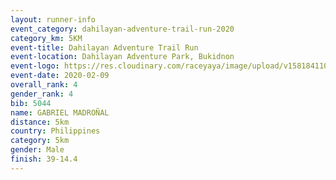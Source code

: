 ```yaml
--- 
layout: runner-info 
event_category: dahilayan-adventure-trail-run-2020 
category_km: 5KM 
event-title: Dahilayan Adventure Trail Run 
event-location: Dahilayan Adventure Park, Bukidnon 
event-logo: https://res.cloudinary.com/raceyaya/image/upload/v1581841107/logo/2020/dahilayan-adventure-park-2020_gve1jp.png 
event-date: 2020-02-09 
overall_rank: 4
gender_rank: 4
bib: 5044
name: GABRIEL MADROÑAL
distance: 5km
country: Philippines
category: 5km
gender: Male
finish: 39-14.4
--- 
```

